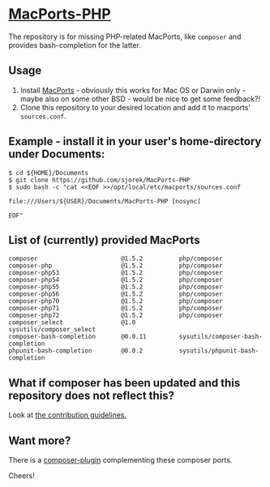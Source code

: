 # [MacPorts-PHP](https://sjorek.github.io/MacPorts-PHP/)

The repository is for missing PHP-related MacPorts, like `composer` and
provides bash-completion for the latter.

## Usage

1. Install [MacPorts](https://www.macports.org) - obviously this works
   for Mac OS or Darwin only - maybe also on some other BSD - would be
   nice to get some feedback?!
2. Clone this repository to your desired location and add it to macports'
   `sources.conf`.

## Example - install it in your user's home-directory under Documents:

```console
$ cd ${HOME}/Documents
$ git clone https://github.com/sjorek/MacPorts-PHP
$ sudo bash -c "cat <<EOF >>/opt/local/etc/macports/sources.conf

file:///Users/${USER}/Documents/MacPorts-PHP [nosync]

EOF"
```

## List of (currently) provided MacPorts

    composer                       @1.5.2          php/composer
    composer-php                   @1.5.2          php/composer
    composer-php53                 @1.5.2          php/composer
    composer-php54                 @1.5.2          php/composer
    composer-php55                 @1.5.2          php/composer
    composer-php56                 @1.5.2          php/composer
    composer-php70                 @1.5.2          php/composer
    composer-php71                 @1.5.2          php/composer
    composer-php72                 @1.5.2          php/composer
    composer_select                @1.0            sysutils/composer_select
    composer-bash-completion       @0.0.11         sysutils/composer-bash-completion
    phpunit-bash-completion        @0.0.2          sysutils/phpunit-bash-completion

## What if composer has been updated and this repository does not reflect this?

Look at [the contribution guidelines.](CONTRIBUTING.md)

## Want more?

There is a [composer-plugin](https://sjorek.github.io/composer-virtual-environment-plugin/)
complementing these composer ports.

Cheers!

